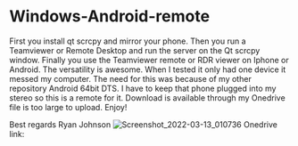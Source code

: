 # Windows-Android-remote
First you install qt scrcpy and mirror your phone. Then you run a Teamviewer or Remote Desktop and run the server on the Qt scrcpy window. Finally you use the 
Teamviewer remote or RDR viewer on Iphone or Android. The versatility is awesome. When I tested it only had one device it messed my computer. The need for this was because of my other repository Android 64bit DTS. I have to keep that phone plugged into my stereo so this is a remote for it. Download is available through my Onedrive file is too large to upload. Enjoy!



Best regards
Ryan Johnson
![Screenshot_2022-03-13_010736](https://user-images.githubusercontent.com/51103416/158053740-c460a47d-a8f6-4bfc-a57b-a3c7929f589e.jpg)
Onedrive link:
